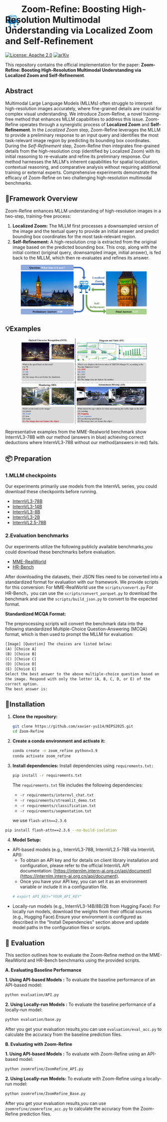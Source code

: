 #  <img src="asset/logo.png" alt="Example Image" width="45" style="margin-bottom:-50px"/> Zoom-Refine: Boosting High-Resolution Multimodal Understanding via Localized Zoom and Self-Refinement

[![License: Apache 2.0](https://img.shields.io/badge/License-Apache_2.0-blue.svg)](https://opensource.org/licenses/Apache-2.0) 
[![arXiv](https://img.shields.io/badge/arXiv-2506.01663-red.svg)](https://arxiv.org/abs/2506.01663)

This repository contains the official implementation for the paper: **Zoom-Refine: Boosting High-Resolution Multimodal Understanding via Localized Zoom and Self-Refinement**.

## Abstract

Multimodal Large Language Models (MLLMs) often struggle to interpret high-resolution images accurately, where fine-grained details are crucial for complex visual understanding. We introduce Zoom-Refine, a novel training-free method that enhances MLLM capabilities to address this issue. Zoom-Refine operates through a synergistic process of **Localized Zoom** and **Self-Refinement**. In the *Localized Zoom* step, Zoom-Refine leverages the MLLM to provide a preliminary response to an input query and identifies the most task-relevant image region by predicting its bounding box coordinates. During the *Self-Refinement* step, Zoom-Refine then integrates fine-grained details from the high-resolution crop (identified by Localized Zoom) with its initial reasoning to re-evaluate and refine its preliminary response. Our method harnesses the MLLM's inherent capabilities for spatial localization, contextual reasoning, and comparative analysis without requiring additional training or external experts. Comprehensive experiments demonstrate the efficacy of Zoom-Refine on two challenging high-resolution multimodal benchmarks.

## 👀Framework Overview

Zoom-Refine enhances MLLM understanding of high-resolution images in a two-step, training-free process:

1.  **Localized Zoom:** The MLLM first processes a downsampled version of the image and the textual query to provide an initial answer and predict bounding box coordinates for the most task-relevant region.
2.  **Self-Refinement:** A high-resolution crop is extracted from the original image based on the predicted bounding box. This crop, along with the initial context (original query, downsampled image, initial answer), is fed back to the MLLM, which then re-evaluates and refines its answer.
<p align="center">
    <img src="./asset/architecture.jpg" width="80%" height="80%">
</p>

## 💡Examples

<p align="center">
    <img src="./asset/Example.jpg" width="80%" height="80%">
</p>
Representative examples from the MME-Realworld benchmark show InternVL3-78B with our method (answers in blue) achieving correct deductions where InternVL3-78B without our method(answers in red) fails.

## 📦 Preparation
### 1.MLLM checkpoints
Our experiments primarily use models from the InternVL series, you could download these checkpoints before running.
* [InternVL3-78B](https://huggingface.co/OpenGVLab/InternVL3-78B)
* [InternVL3-14B](https://huggingface.co/OpenGVLab/InternVL3-14B)
* [InternVL3-8B](https://huggingface.co/OpenGVLab/InternVL3-8B)
* [InternVL3-2B](https://huggingface.co/OpenGVLab/InternVL3-2B)
* [InternVL2.5-78B](https://huggingface.co/OpenGVLab/InternVL2_5-78B)

### 2.Evaluation benchmarks
Our experiments utilize the following publicly available benchmarks,you could download these benchmarks before evaluation.
* [MME-RealWorld](https://huggingface.co/datasets/yifanzhang114/MME-RealWorld)
* [HR-Bench](https://huggingface.co/datasets/DreamMr/HR-Bench)

After downloading the datasets, their JSON files need to be converted into a standardized format for evaluation with our framework. We provide scripts for this conversion:
For MME-RealWorld use the `scripts/convert.py`
For HR-Bench，you can use the `scripts/convert_parquet.py` to download the benchmark and use the `scripts/build_json.py` to convert to the expected format.

**Standardized MCQA Format:**

The preprocessing scripts will convert the benchmark data into the following standardized Multiple-Choice Question-Answering (MCQA) format, which is then used to prompt the MLLM for evaluation:
```
[Image] [Question] The choices are listed below:
(A) [Choice A]
(B) [Choice B]
(C) [Choice C]
(D) [Choice D]
(E) [Choice E]
Select the best answer to the above multiple-choice question based on the image. Respond with only the letter (A, B, C, D, or E) of the correct option. 
The best answer is:
```
## 🔧Installation

1.  **Clone the repository:**
    ```bash
    git clone https://github.com/xavier-yu114/NIPS2025.git
    cd Zoom-Refine
    ```

2.  **Create a conda environment and activate it:**
    ```bash
    conda create -n zoom_refine python=3.9 
    conda activate zoom_refine
    ```

3.  **Install dependencies:**
    Install dependencies using `requirements.txt:`
    ```bash
    pip install -r requirements.txt
    ```
    The `requirements.txt` file includes the following dependencies:
    - `-r requirements/internvl_chat.txt`
    - `-r requirements/streamlit_demo.txt`
    - `-r requirements/classification.txt`
    - `-r requirements/segmentation.txt`

    we use  `flash-attn==2.3.6`

  ```bash
  pip install flash-attn==2.3.6 --no-build-isolation
  ```

4.  **Model Setup:**    
*   API-based models (e.g., InternVL3-78B, InternVL2.5-78B via InternVL API):
    *   To obtain an API key and for details on client library installation and configuration, please refer to the official InternVL API documentation: [https://internlm.intern-ai.org.cn/api/document](https://internlm.intern-ai.org.cn/api/document).
    *   Once you have your API key, you can set it as an environment variable or include it in a configuration file.
      ```bash
      # export API_KEY="YOUR_API_KEY"
      ```
*   Locally-run models (e.g., InternVL3-14B/8B/2B from Hugging Face):
    For locally run models, download the weights from their official sources (e.g., Hugging Face).Ensure your environment is configured as described in the "Install Dependencies" section above and update model paths in the configuration files or scripts.

## 🚀 Evaluation
This section outlines how to evaluate the Zoom-Refine method on the MME-RealWorld and HR-Bench benchmarks using the provided scripts.

**A. Evaluating Baseline Performance**

**1. Using API-based Models :**
   To evaluate the baseline performance of an API-based model:
   ```bash
   python evaluation/API.py     
   ```

**2. Using Locally-run Models :**
   To evaluate the baseline performance of a locally-run model:
   ```bash
   python evaluation/base.py
   ```
After you get your evaluation results,you can use `evaluation/eval_acc.py` to calculate the accuracy from the baseline prediction files.

**B. Evaluating with Zoom-Refine**

**1. Using API-based Models :**
   To evaluate with Zoom-Refine using an API-based model:
   ```bash
   python zoomrefine/ZoomRefine_API.py 
   ```

**2. Using Locally-run Models:**
   To evaluate with Zoom-Refine using a locally-run model:
   ```bash
   python zoomrefine/ZoomRefine_Base.py
   ```
After you get your evaluation results,you can use `zoomrefine/zoomrefine_acc.py` to calculate the accuracy from the Zoom-Refine prediction files.
